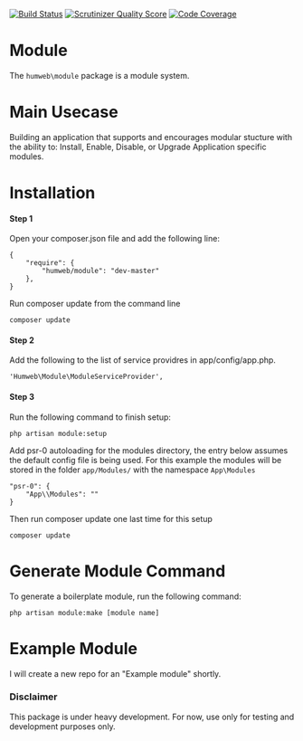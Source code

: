 [![Build Status](https://travis-ci.org/humweb/module.png)](https://travis-ci.org/humweb/module) [![Scrutinizer Quality Score](https://scrutinizer-ci.com/g/humweb/module/badges/quality-score.png?s=5d1608114c078077df52920aecc3f0ffabc8864b)](https://scrutinizer-ci.com/g/humweb/module/) [![Code Coverage](https://scrutinizer-ci.com/g/humweb/module/badges/coverage.png?s=336144062074b162cde7306e8b0106a6a9a85de5)](https://scrutinizer-ci.com/g/humweb/module/)


Module
======
The `humweb\module` package is a module system.

Main Usecase
=====
Building an application that supports and encourages modular stucture with the ability to:
Install, Enable, Disable, or Upgrade Application specific modules.


Installation
=====

#### Step 1
Open your composer.json file and add the following line:
```
{
    "require": {
        "humweb/module": "dev-master"
    },
}
```

Run composer update from the command line
```
composer update
```

#### Step 2
Add the following to the list of service providres in app/config/app.php.
```
'Humweb\Module\ModuleServiceProvider',
```

#### Step 3
Run the following command to finish setup:
```
php artisan module:setup
```

Add psr-0 autoloading for the modules directory, the entry below assumes the default config file is being used.
For this example the modules will be stored in the folder `app/Modules/` with the namespace `App\Modules`

```
"psr-0": {
    "App\\Modules": ""
}
```
Then run composer update one last time for this setup
```
composer update
```

Generate Module Command
=====
To generate a boilerplate module, run the following command:
```
php artisan module:make [module name]
```

Example Module
=====
I will create a new repo for an "Example module" shortly.



### Disclaimer
This package is under heavy development.
For now, use only for testing and development purposes only.
